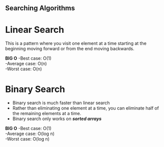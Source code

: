 ## Searching Algorithms

# Linear Search

This is a pattern where you visit one element at a time starting at the beginning moving forward or from the end moving backwards.

**BIG O**
-Best case: O(1)  
-Average case: O(n)  
-Worst case: O(n)

# Binary Search

* Binary search is much faster than linear search
* Rather than eliminating one element at a time, you can eliminate half of the remaining elements at a time.
* Binary search only works on ***sorted arrays***

**BIG O**
-Best case: O(1)  
-Average case: O(log n)  
-Worst case: O(log n)